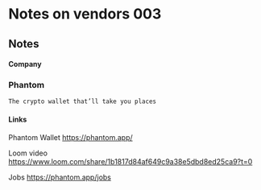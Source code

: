 # Notes on vendors 003

## Notes

#### Company

### Phantom

```
The crypto wallet that’ll take you places
```


#### Links


Phantom Wallet
https://phantom.app/


Loom video
https://www.loom.com/share/1b1817d84af649c9a38e5dbd8ed25ca9?t=0


Jobs
https://phantom.app/jobs




